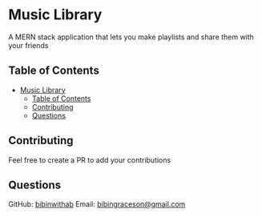 
# Music Library

A MERN stack application that lets you make playlists and share them with your friends

## Table of Contents
- [Music Library](#music-library)
  - [Table of Contents](#table-of-contents)
  - [Contributing](#contributing)
  - [Questions](#questions)

## Contributing
Feel free to create a PR to add your contributions

## Questions
GitHub: [bibinwithab](https://github.com/bibinwithab)
Email: [bibingraceson@gmail.com](mailto:bibingraceson@gmail.com)
